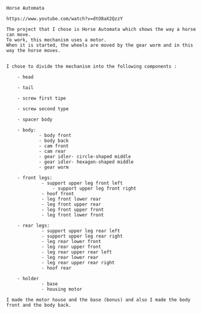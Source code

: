 	Horse Automata

	https://www.youtube.com/watch?v=dtO8aX2QzzY

	The project that I chose is Horse Automata which shows the way a horse can move. 
	To work, this mechanism uses a motor.
	When it is started, the wheels are moved by the gear worm and in this way the horse moves.


	I chose to divide the mechanism into the following components :

		- head

		- tail

		- screw first tipe

		- screw second type

		- spacer body

		- body:
		        - body front
		        - body back
		        - cam front
		        - cam rear
		        - gear idler- circle-shaped middle 
		        - gear idler- hexagon-shaped middle
		        - gear worm

		- front legs:
		         - support upper leg front left
      		         - support upper leg front right
		         - hoof front
		         - leg front lower rear
		         - leg front upper rear
		         - leg front upper front
		         - leg front lower front

		- rear legs:
		         - support upper leg rear left
		         - support upper leg rear right
		         - leg rear lower front
		         - leg rear upper front
		         - leg rear upper rear left
		         - leg rear lower rear
		         - leg rear upper rear right
		         - hoof rear

		- holder
		         - base
		         - housing motor

	I made the motor house and the base (bonus) and also I made the body front and the body back.

